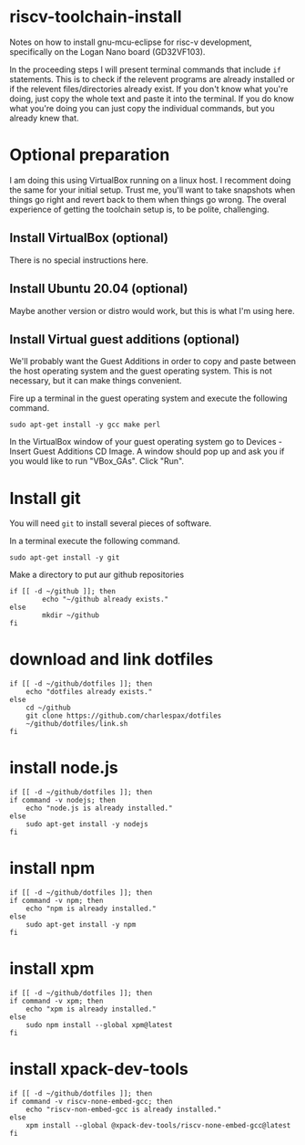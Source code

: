 # riscv-toolchain-install
Notes on how to install gnu-mcu-eclipse for risc-v development, specifically on the Logan Nano board (GD32VF103).

In the proceeding steps I will present terminal commands that include `if` statements. This is to check if the relevent programs are already installed or if the relevent files/directories already exist. If you don't know what you're doing, just copy the whole text and paste it into the terminal. If you do know what you're doing you can just copy the individual commands, but you already knew that.

# Optional preparation
I am doing this using VirtualBox running on a linux host. I recomment doing the same for your initial setup. Trust me, you'll want to take snapshots when things go right and revert back to them when things go wrong. The overal experience of getting the toolchain setup is, to be polite, challenging.

## Install VirtualBox (optional)
There is no special instructions here.

## Install Ubuntu 20.04 (optional)
Maybe another version or distro would work, but this is what I'm using here.

## Install Virtual guest additions (optional)
We'll probably want the Guest Additions in order to copy and paste between the host operating system and the guest operating system. This is not necessary, but it can make things convenient.

Fire up a terminal in the guest operating system and execute the following command.
```
sudo apt-get install -y gcc make perl
```

In the VirtualBox window of your guest operating system go to Devices - Insert Guest Additions CD Image. A window should pop up and ask you if you would like to run "VBox\_GAs". Click "Run".


# Install git
You will need `git` to install several pieces of software.

In a terminal execute the following command.
```
sudo apt-get install -y git
```

Make a directory to put aur github repositories
```
if [[ -d ~/github ]]; then
    	echo "~/github already exists."
else
    	mkdir ~/github
fi
```

# download and link dotfiles
```
if [[ -d ~/github/dotfiles ]]; then
	echo "dotfiles already exists."
else
	cd ~/github
	git clone https://github.com/charlespax/dotfiles
	~/github/dotfiles/link.sh
fi
```

# install  node.js
```
if [[ -d ~/github/dotfiles ]]; then
if command -v nodejs; then
	echo "node.js is already installed."
else
	sudo apt-get install -y nodejs
fi
```


# install npm
```
if [[ -d ~/github/dotfiles ]]; then
if command -v npm; then
	echo "npm is already installed."
else
	sudo apt-get install -y npm
fi
```


# install xpm
```
if [[ -d ~/github/dotfiles ]]; then
if command -v xpm; then
	echo "xpm is already installed."
else
	sudo npm install --global xpm@latest
fi
```


# install xpack-dev-tools
```
if [[ -d ~/github/dotfiles ]]; then
if command -v riscv-none-embed-gcc; then
	echo "riscv-non-embed-gcc is already installed."
else
	xpm install --global @xpack-dev-tools/riscv-none-embed-gcc@latest
fi
```

